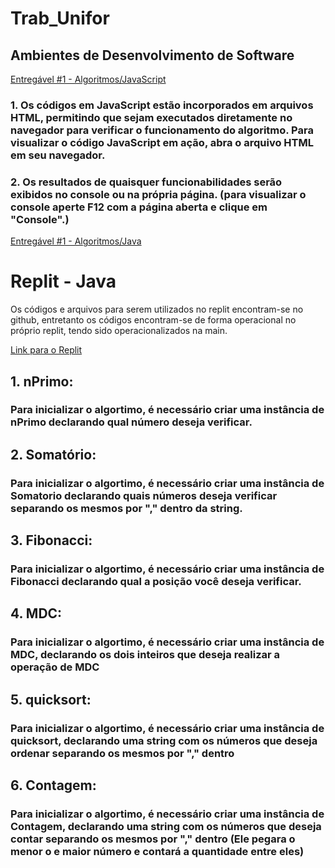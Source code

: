 # Trab_Unifor

## Ambientes de Desenvolvimento de Software
[Entregável #1 - Algoritmos/JavaScript](https://github.com/SantoGuru/Trab_Unifor/tree/2bc425da3ed5dbd8b6ff2c76c6c21513829e9055/Trabalhos/Ambientes%20desenv%20de%20software/Entreg%C3%A1vel%20%231%20-%20Algoritmos/JavaScript)

### 1. Os códigos em JavaScript estão incorporados em arquivos HTML, permitindo que sejam executados diretamente no navegador para verificar o funcionamento do algoritmo. Para visualizar o código JavaScript em ação, abra o arquivo HTML em seu navegador. 

### 2. Os resultados de quaisquer funcionabilidades serão exibidos no console ou na própria página. (para visualizar o console aperte F12 com a página aberta e clique em "Console".)

[Entregável #1 - Algoritmos/Java](https://github.com/SantoGuru/Trab_Unifor/tree/5ff43dc31079079cc56adee5855a704465f7d5ae/Trabalhos/Ambientes%20desenv%20de%20software/Entreg%C3%A1vel%20%231%20-%20Algoritmos/Java)

# Replit - Java
Os códigos e arquivos para serem utilizados no replit encontram-se no github, entretanto os códigos encontram-se de forma operacional no próprio replit, tendo sido operacionalizados na main. 

[Link para o Replit](https://replit.com/@SantoGuru/TrabalhoJava)

## 1. nPrimo:
### Para inicializar o algortimo, é necessário criar uma instância de nPrimo declarando qual número deseja verificar.

## 2. Somatório:
### Para inicializar o algortimo, é necessário criar uma instância de Somatorio declarando quais números deseja verificar separando os mesmos por "," dentro da string.

## 3. Fibonacci:
### Para inicializar o algortimo, é necessário criar uma instância de Fibonacci declarando qual a posição você deseja verificar.

## 4. MDC:
### Para inicializar o algortimo, é necessário criar uma instância de MDC, declarando os dois inteiros que deseja realizar a operação de MDC

## 5. quicksort:
### Para inicializar o algortimo, é necessário criar uma instância de quicksort, declarando uma string com os números que deseja ordenar separando os mesmos por "," dentro

## 6. Contagem:
### Para inicializar o algortimo, é necessário criar uma instância de Contagem, declarando uma string com os números que deseja contar separando os mesmos por "," dentro (Ele pegara o menor o e maior número e contará a quantidade entre eles)
